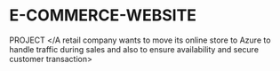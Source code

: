 # E-COMMERCE-WEBSITE
PROJECT
<Building a scalable and secure web app for E-Commerce website>
</A retail company wants to move its online store to Azure to handle traffic during sales and also to ensure availability and secure customer transaction>
</aim>
<body>
